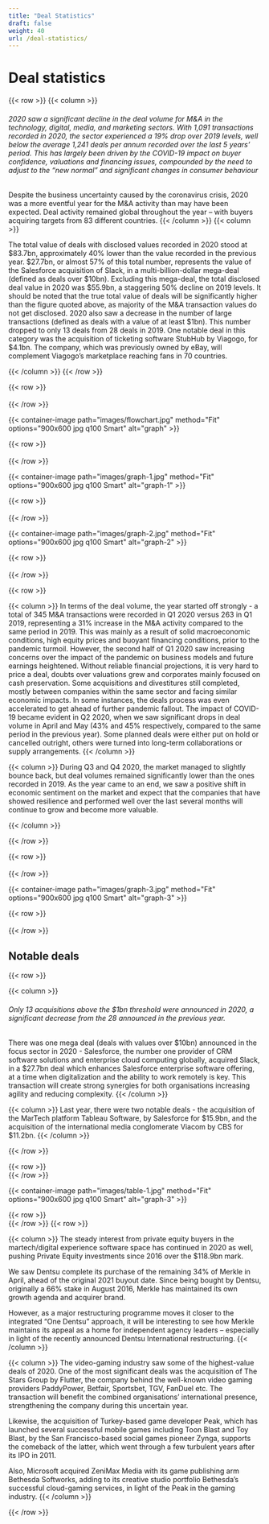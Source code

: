 ```yaml
---
title: "Deal Statistics"
draft: false
weight: 40
url: /deal-statistics/
---
```


# Deal statistics

{{< row >}}
{{< column >}}

###### 2020 saw a significant decline in the deal volume for M&A in the technology, digital, media, and marketing sectors. With 1,091 transactions recorded in 2020, the sector experienced a 19% drop over 2019 levels, well below the average 1,241 deals per annum recorded over the last 5 years’ period. This has largely been driven by the COVID-19 impact on buyer confidence, valuations and financing issues, compounded by the need to adjust to the “new normal” and significant changes in consumer behaviour

Despite the business uncertainty caused by the coronavirus crisis, 2020 was a more eventful year for the M&A activity than may have been expected. Deal activity remained global throughout the year – with buyers acquiring targets from 83 different countries.
{{< /column >}}
{{< column >}}

The total value of deals with disclosed values recorded in 2020 stood at $83.7bn, approximately 40% lower than the value recorded in the previous year. $27.7bn, or almost 57% of this total number, represents the value of the Salesforce acquisition of Slack, in a multi-billion-dollar mega-deal (defined as deals over $10bn).
Excluding this mega-deal, the total disclosed deal value in 2020 was $55.9bn, a staggering 50% decline on 2019 levels. It should be noted that the true total value of deals will be significantly higher than the figure quoted above, as majority of the M&A transaction values do not get disclosed.
2020 also saw a decrease in the number of large transactions (defined as deals with a value of at least $1bn). This number dropped to only 13 deals from 28 deals in 2019. One notable deal in this category was the acquisition of ticketing software StubHub by Viagogo, for $4.1bn. The company, which was previously owned by eBay, will complement Viagogo’s marketplace reaching fans in 70 countries.

{{< /column >}}
{{< /row >}}

{{< row >}}
</br></br>
{{< /row >}}

{{< container-image path="images/flowchart.jpg" method="Fit" options="900x600 jpg q100 Smart"  alt="graph" >}}

{{< row >}}
</br></br>
{{< /row >}}

{{< container-image path="images/graph-1.jpg" method="Fit" options="900x600 jpg q100 Smart"  alt="graph-1" >}}

{{< row >}}
</br></br>
{{< /row >}}

{{< container-image path="images/graph-2.jpg" method="Fit" options="900x600 jpg q100 Smart"  alt="graph-2" >}}

{{< row >}}
</br></br>
{{< /row >}}

{{< row >}}

{{< column >}}
In terms of the deal volume, the year started off strongly - a total of 345 M&A transactions were recorded in Q1 2020 versus 263 in Q1 2019, representing a 31% increase in the M&A activity compared to the same period in 2019. This was mainly as a result of solid macroeconomic conditions, high equity prices and buoyant financing conditions, prior to the pandemic turmoil. However, the second half of Q1 2020 saw increasing concerns over the impact of the pandemic on business models and future earnings heightened. Without reliable financial projections, it is very hard to price a deal, doubts over valuations grew and corporates mainly focused on cash preservation. Some acquisitions and divestitures still completed, mostly between companies within the same sector and facing similar economic impacts. In some instances, the deals process was even accelerated to get ahead of further pandemic fallout.
The impact of COVID-19 became evident in Q2 2020, when we saw significant drops in deal volume in April and May (43% and 45% respectively, compared to the same period in the previous year). Some planned deals were either put on hold or cancelled outright, others were turned into long-term collaborations or supply arrangements.
{{< /column >}}

{{< column >}}
During Q3 and Q4 2020, the market managed to slightly bounce back, but deal volumes remained significantly lower than the ones recorded in 2019. As the year came to an end, we saw a positive shift in economic sentiment on the market and expect that the companies that have showed resilience and performed well over the last several months will continue to grow and become more valuable.

{{< /column >}}

{{< /row >}}

{{< row >}}
</br></br>
{{< /row >}}

{{< container-image path="images/graph-3.jpg" method="Fit" options="900x600 jpg q100 Smart"  alt="graph-3" >}}

{{< row >}}
</br></br>
{{< /row >}}

## Notable deals

{{< row >}}

{{< column >}}
###### Only 13 acquisitions above the $1bn threshold were announced in 2020, a significant decrease from the 28 announced in the previous year.

There was one mega deal (deals with values over $10bn) announced in the focus sector in 2020 - Salesforce, the number one provider of CRM software solutions and enterprise cloud computing globally, acquired Slack, in a $27.7bn deal which enhances Salesforce enterprise software offering, at a time when digitalization and the ability to work remotely is key. This transaction will create strong synergies for both organisations increasing agility and reducing complexity.
{{< /column >}}

{{< column >}}
Last year, there were two notable deals - the acquisition of the MarTech platform Tableau Software, by Salesforce for $15.9bn, and the acquisition of the international media conglomerate Viacom by CBS for $11.2bn.
{{< /column >}}

{{< /row >}}

{{< row >}}
</br>
{{< /row >}}

{{< container-image path="images/table-1.jpg" method="Fit" options="900x600 jpg q100 Smart"  alt="graph-3" >}}

{{< row >}}
</br>
{{< /row >}}
{{< row >}}

{{< column >}}
The steady interest from private equity buyers in the martech/digital experience software space has continued in 2020 as well, pushing Private Equity investments since 2016 over the $118.9bn mark. 

We saw Dentsu complete its purchase of the remaining 34% of Merkle in April, ahead of the original 2021 buyout date. Since being bought by Dentsu, originally a 66% stake in August 2016, Merkle has maintained its own growth agenda and acquirer brand. 

However, as a major restructuring programme moves it closer to the integrated “One Dentsu” approach, it will be interesting to see how Merkle maintains its appeal as a home for independent agency leaders – especially in light of the recently announced Dentsu International restructuring.
{{< /column >}}

{{< column >}}
The video-gaming industry saw some of the highest-value deals of 2020. One of the most significant deals was the acquisition of The Stars Group by Flutter, the company behind the well-known video gaming providers PaddyPower, Betfair, Sportsbet, TGV, FanDuel etc. The transaction will benefit the combined organisations’ international presence, strengthening the company during this uncertain year.

Likewise, the acquisition of Turkey-based game developer Peak, which has launched several successful mobile games including Toon Blast and Toy Blast, by the San Francisco-based social games pioneer Zynga,  supports the comeback of the latter, which went through a few turbulent years after its IPO in 2011.

Also, Microsoft acquired ZeniMax Media with its game publishing arm Bethesda Softworks, adding to its creative studio portfolio Bethesda’s successful cloud-gaming services, in light of the Peak in the gaming industry.
{{< /column >}}

{{< /row >}}